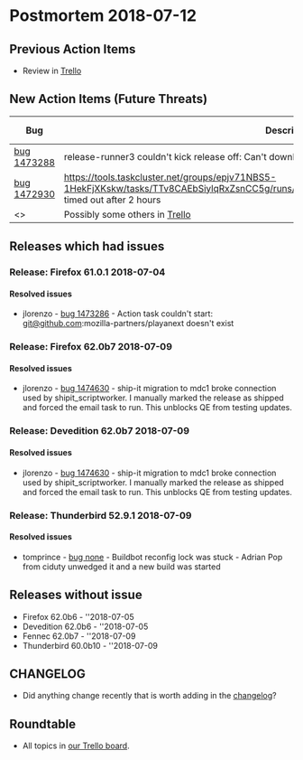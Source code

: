 # Postmortem 2018-07-12

## Previous Action Items

* Review in [Trello](https://trello.com/b/aLnCtUjm/releaseduty)

## New Action Items (Future Threats)

| Bug                                                           | Description                | Reported By         | For release |
| ------------------------------------------------------------- | -------------------------- | ------------------- | ----------- |
| [bug 1473288](https://bugzil.la/1473288)  | release-runner3 couldn't kick release off: Can't download actions.json | jlorenzo  | Firefox 61.0.1 |
| [bug 1472930](https://bugzil.la/1472930)  | https://tools.taskcluster.net/groups/epjv71NBS5-1HekFjXKskw/tasks/TTv8CAEbSiylqRxZsnCC5g/runs/0/logs/public%2Flogs%2Flive_backing.log#L11153 timed out after 2 hours | jlorenzo  | Firefox 62.0b6 |
| <> | Possibly some others in [Trello](https://trello.com/b/aLnCtUjm/releaseduty) | | | | |

## Releases which had issues

### Release: Firefox 61.0.1 2018-07-04

#### Resolved issues
- jlorenzo - [bug 1473286](https://bugzil.la/1473286) - Action task couldn't start: git@github.com:mozilla-partners/playanext doesn't exist
### Release: Firefox 62.0b7 2018-07-09

#### Resolved issues
- jlorenzo - [bug 1474630](https://bugzil.la/1474630) - ship-it migration to mdc1 broke connection used by shipit_scriptworker. I manually marked the release as shipped and forced the email task to run. This unblocks QE from testing updates.
### Release: Devedition 62.0b7 2018-07-09

#### Resolved issues
- jlorenzo - [bug 1474630](https://bugzil.la/1474630) - ship-it migration to mdc1 broke connection used by shipit_scriptworker. I manually marked the release as shipped and forced the email task to run. This unblocks QE from testing updates.
### Release: Thunderbird 52.9.1 2018-07-09

#### Resolved issues
- tomprince - [bug none](https://bugzil.la/none) - Buildbot reconfig lock was stuck - Adrian Pop from ciduty unwedged it and a new build was started

## Releases without issue

* Firefox 62.0b6 - ''2018-07-05
* Devedition 62.0b6 - ''2018-07-05
* Fennec 62.0b7 - ''2018-07-09
* Thunderbird 60.0b10 - ''2018-07-09

## CHANGELOG
- Did anything change recently that is worth adding in the [changelog](https://github.com/mozilla-releng/releasewarrior-2.0/blob/master/docs/CHANGELOG.md)?

## Roundtable
- All topics in [our Trello board](https://trello.com/b/aLnCtUjm/releaseduty).